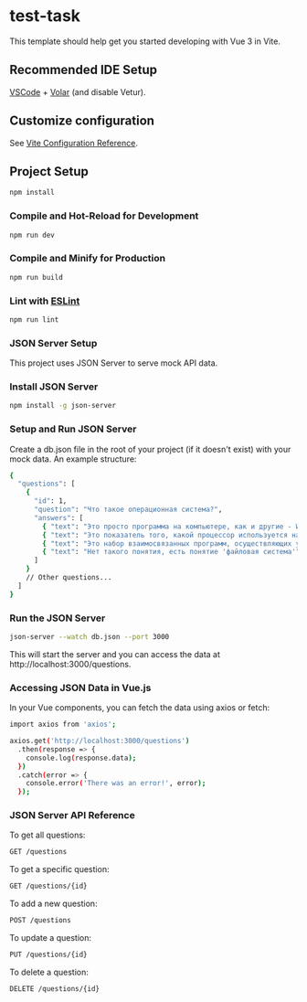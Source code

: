 # test-task

This template should help get you started developing with Vue 3 in Vite.

## Recommended IDE Setup

[VSCode](https://code.visualstudio.com/) + [Volar](https://marketplace.visualstudio.com/items?itemName=Vue.volar) (and disable Vetur).

## Customize configuration

See [Vite Configuration Reference](https://vitejs.dev/config/).

## Project Setup

```sh
npm install
```

### Compile and Hot-Reload for Development

```sh
npm run dev
```

### Compile and Minify for Production

```sh
npm run build
```

### Lint with [ESLint](https://eslint.org/)

```sh
npm run lint
```

### JSON Server Setup
  This project uses JSON Server to serve mock API data.
  
### Install JSON Server
```sh
npm install -g json-server
```

### Setup and Run JSON Server
Create a db.json file in the root of your project (if it doesn't exist) with your mock data. An example structure:
```sh
{
  "questions": [
    {
      "id": 1,
      "question": "Что такое операционная система?",
      "answers": [
        { "text": "Это просто программа на компьютере, как и другие - Word или Chrome", "correct": false },
        { "text": "Это показатель того, какой процессор используется на компьютере. Например, 32-битный или 64-битный", "correct": false },
        { "text": "Это набор взаимосвязанных программ, осуществляющих управление компьютером и взаимодействие с пользователем", "correct": true },
        { "text": "Нет такого понятия, есть понятие 'файловая система'", "correct": false }
      ]
    }
    // Other questions...
  ]
}
```

### Run the JSON Server
```sh
json-server --watch db.json --port 3000
```
This will start the server and you can access the data at http://localhost:3000/questions.

### Accessing JSON Data in Vue.js
In your Vue components, you can fetch the data using axios or fetch:
```sh
import axios from 'axios';

axios.get('http://localhost:3000/questions')
  .then(response => {
    console.log(response.data);
  })
  .catch(error => {
    console.error('There was an error!', error);
  });
```

### JSON Server API Reference
To get all questions:
```sh 
GET /questions
```
To get a specific question:
```sh
GET /questions/{id}
```
To add a new question:
```sh
POST /questions
```
To update a question:
```sh
PUT /questions/{id}
```
To delete a question:
```sh
DELETE /questions/{id}
```
